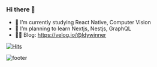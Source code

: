 ### Hi there 👋

- 🌱 I’m currently studying React Native, Computer Vision
- 🐶 I’m planning to learn Nextjs, Nestjs, GraphQL
- 🙌🏻 Blog: https://velog.io/@ldywinner


[![Hits](https://hits.seeyoufarm.com/api/count/incr/badge.svg?url=https%3A%2F%2Fgithub.com%2FLDYWINNER&count_bg=%2379C83D&title_bg=%23555555&icon=&icon_color=%23E7E7E7&title=hits&edge_flat=false)](https://hits.seeyoufarm.com)

![footer](https://capsule-render.vercel.app/api?type=waving&color=auto&height=100&section=footer)
